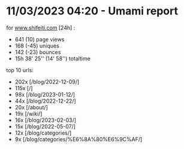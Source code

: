 # 11/03/2023 04:20 - Umami report
for www.shifeiti.com [24h] :

 - 641 (10) page views
 - 168 (-45) uniques
 - 142 (-23) bounces
 - 15h 38' 25'' (14' 58'') totaltime


top 10 urls:
 - 202x [/blog/2022-12-09/]
 - 115x [/]
 - 98x [/blog/2023-01-12/]
 - 44x [/blog/2022-12-22/]
 - 20x [/about/]
 - 19x [/wiki/]
 - 16x [/blog/2023-02-03/]
 - 15x [/blog/2022-05-07/]
 - 12x [/blog/categories/]
 - 9x [/blog/categories/%E6%8A%80%E6%9C%AF/]



